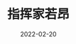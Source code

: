 ---
title: '指挥家若昂'
date: '2022-02-20'
price: '60.0'
theaters: ['北京当代MOMA百老汇电影中心影院']
seat: ['I-4']
---